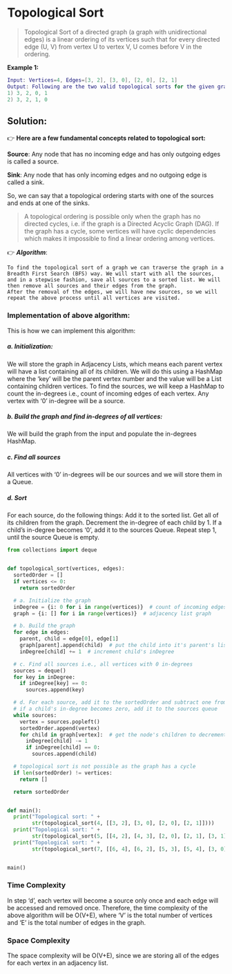 # Topological Sort

>Topological Sort of a directed graph (a graph with unidirectional edges) is a linear ordering of its vertices such that for every directed edge (U, V) from vertex U to vertex V, U comes before V in the ordering.

**Example 1:**

```Lua
Input: Vertices=4, Edges=[3, 2], [3, 0], [2, 0], [2, 1]
Output: Following are the two valid topological sorts for the given graph:
1) 3, 2, 0, 1
2) 3, 2, 1, 0
```

## Solution:

👉 **Here are a few fundamental concepts related to topological sort:**

**Source**: Any node that has no incoming edge and has only outgoing edges is called a source.

**Sink**: Any node that has only incoming edges and no outgoing edge is called a sink.

So, we can say that a topological ordering starts with one of the sources and ends at one of the sinks.

>A topological ordering is possible only when the graph has no directed cycles, i.e. if the graph is a Directed Acyclic Graph (DAG). If the graph has a cycle, some vertices will have cyclic dependencies which makes it impossible to find a linear ordering among vertices.

👉 ***Algorithm***:

```
To find the topological sort of a graph we can traverse the graph in a Breadth First Search (BFS) way. We will start with all the sources, 
and in a stepwise fashion, save all sources to a sorted list. We will then remove all sources and their edges from the graph. 
After the removal of the edges, we will have new sources, so we will repeat the above process until all vertices are visited.
```

### Implementation of above algorithm:
This is how we can implement this algorithm:

##### **a. Initialization**:

We will store the graph in Adjacency Lists, which means each parent vertex will have a list containing all of its children. We will do this using a HashMap where the ‘key’ will be the parent vertex number and the value will be a List containing children vertices.
To find the sources, we will keep a HashMap to count the in-degrees i.e., count of incoming edges of each vertex. Any vertex with ‘0’ in-degree will be a source.

##### **b. Build the graph and find in-degrees of all vertices**:

We will build the graph from the input and populate the in-degrees HashMap.

##### **c. Find all sources**

All vertices with ‘0’ in-degrees will be our sources and we will store them in a Queue.

##### **d. Sort**

For each source, do the following things:
Add it to the sorted list.
Get all of its children from the graph.
Decrement the in-degree of each child by 1.
If a child’s in-degree becomes ‘0’, add it to the sources Queue.
Repeat step 1, until the source Queue is empty.

```python
from collections import deque


def topological_sort(vertices, edges):
  sortedOrder = []
  if vertices <= 0:
    return sortedOrder

  # a. Initialize the graph
  inDegree = {i: 0 for i in range(vertices)}  # count of incoming edges
  graph = {i: [] for i in range(vertices)}  # adjacency list graph

  # b. Build the graph
  for edge in edges:
    parent, child = edge[0], edge[1]
    graph[parent].append(child)  # put the child into it's parent's list
    inDegree[child] += 1  # increment child's inDegree

  # c. Find all sources i.e., all vertices with 0 in-degrees
  sources = deque()
  for key in inDegree:
    if inDegree[key] == 0:
      sources.append(key)

  # d. For each source, add it to the sortedOrder and subtract one from all of its children's in-degrees
  # if a child's in-degree becomes zero, add it to the sources queue
  while sources:
    vertex = sources.popleft()
    sortedOrder.append(vertex)
    for child in graph[vertex]:  # get the node's children to decrement their in-degrees
      inDegree[child] -= 1
      if inDegree[child] == 0:
        sources.append(child)

  # topological sort is not possible as the graph has a cycle
  if len(sortedOrder) != vertices:
    return []

  return sortedOrder


def main():
  print("Topological sort: " +
        str(topological_sort(4, [[3, 2], [3, 0], [2, 0], [2, 1]])))
  print("Topological sort: " +
        str(topological_sort(5, [[4, 2], [4, 3], [2, 0], [2, 1], [3, 1]])))
  print("Topological sort: " +
        str(topological_sort(7, [[6, 4], [6, 2], [5, 3], [5, 4], [3, 0], [3, 1], [3, 2], [4, 1]])))


main()
```
### Time Complexity
In step ‘d’, each vertex will become a source only once and each edge will be accessed and removed once. Therefore, the time complexity of the above algorithm will be O(V+E), where ‘V’ is the total number of vertices and ‘E’ is the total number of edges in the graph.

### Space Complexity
The space complexity will be O(V+E), since we are storing all of the edges for each vertex in an adjacency list.






